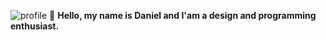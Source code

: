 ![profile](https://i.imgur.com/jO6NmI9.jpg)
👋 **Hello, my name is Daniel and I'am a design and programming enthusiast.**
